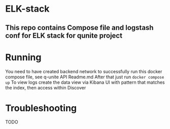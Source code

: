 # ELK-stack
## This repo contains Compose file and logstash conf for ELK stack for qunite project

# Running
You need to have created backend network to successfully run this docker compose file, see q-unite API Readme.md
After that just run `docker compose up`
To view logs create the data view via Kibana UI with pattern that matches the index, then access within Discover


# Troubleshooting
TODO

